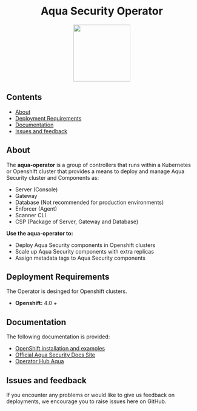 <h1 align="center">Aqua Security Operator</h1>
<p align="center">
  <img width="150px" height="150px" src="images/logo.png"/>
</p>

<h2>Contents</h2>

- [About](#about)
- [Deployment Requirements](#deployment-requirements)
- [Documentation](#documentation)
- [Issues and feedback](#issues-and-feedback)

## About

The **aqua-operator** is a group of controllers that runs within a Kubernetes or Openshift cluster that provides a means to deploy and manage Aqua Security cluster and Components as:
* Server (Console)
* Gateway
* Database (Not recommended for production environments)
* Enforcer (Agent)
* Scanner CLI
* CSP (Package of Server, Gateway and Database)

**Use the aqua-operator to:**
 * Deploy Aqua Security components in Openshift clusters
 * Scale up Aqua Security components with extra replicas
 * Assign metadata tags to Aqua Security components

## Deployment Requirements

The Operator is desinged for Openshift clusters.

* **Openshift:** 4.0 +

## Documentation

The following documentation is provided:

- [OpenShift installation and examples](docs/DeployOpenShiftOperator.md)
- [Official Aqua Security Docs Site](https://docs.aquasec.com/)
- [Operator Hub Aqua](https://operatorhub.io/operator/aqua)

## Issues and feedback

If you encounter any problems or would like to give us feedback on deployments, we encourage you to raise issues here on GitHub.
